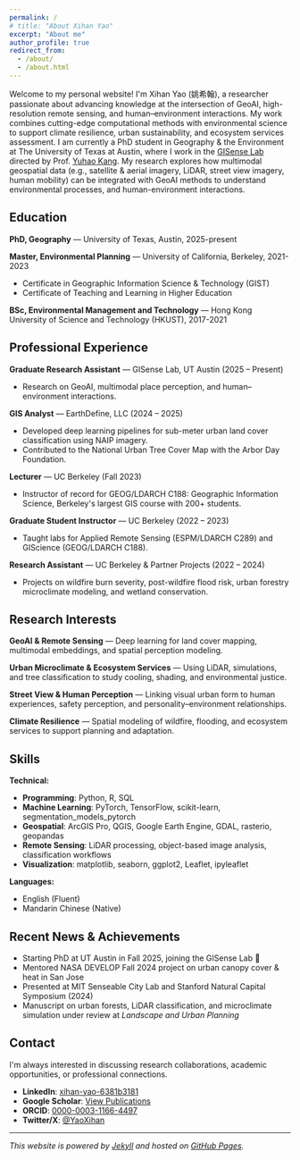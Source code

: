 ```yaml
---
permalink: /
# title: "About Xihan Yao"
excerpt: "About me"
author_profile: true
redirect_from: 
  - /about/
  - /about.html
---
```


Welcome to my personal website! I'm Xihan Yao (姚希翰), a researcher passionate about advancing knowledge at the intersection of GeoAI, high-resolution remote sensing, and human–environment interactions. My work combines cutting-edge computational methods with environmental science to support climate resilience, urban sustainability, and ecosystem services assessment. I am currently a PhD student in Geography & the Environment at The University of Texas at Austin, where I work in the [GISense Lab](https://sites.utexas.edu/gisense/) directed by Prof. [Yuhao Kang](https://scholar.google.com/citations?user=amySMvcAAAAJ&hl=en). My research explores how multimodal geospatial data (e.g., satellite & aerial imagery, LiDAR, street view imagery, human mobility) can be integrated with GeoAI methods to understand environmental processes, and human-environment interactions.

## Education

**PhD, Geography** — University of Texas, Austin, 2025-present

**Master, Environmental Planning** — University of California, Berkeley, 2021-2023
- Certificate in Geographic Information Science & Technology (GIST)
- Certificate of Teaching and Learning in Higher Education

**BSc, Environmental Management and Technology** — Hong Kong University of Science and Technology (HKUST), 2017-2021

## Professional Experience

**Graduate Research Assistant** — GISense Lab, UT Austin (2025 – Present)
- Research on GeoAI, multimodal place perception, and human–environment interactions.

**GIS Analyst** — EarthDefine, LLC (2024 – 2025)
- Developed deep learning pipelines for sub-meter urban land cover classification using NAIP imagery.
- Contributed to the National Urban Tree Cover Map with the Arbor Day Foundation.

**Lecturer** — UC Berkeley (Fall 2023)
- Instructor of record for GEOG/LDARCH C188: Geographic Information Science, Berkeley's largest GIS course with 200+ students.

**Graduate Student Instructor** — UC Berkeley (2022 – 2023)
- Taught labs for Applied Remote Sensing (ESPM/LDARCH C289) and GIScience (GEOG/LDARCH C188).

**Research Assistant** — UC Berkeley & Partner Projects (2022 – 2024)
- Projects on wildfire burn severity, post-wildfire flood risk, urban forestry microclimate modeling, and wetland conservation.

## Research Interests

**GeoAI & Remote Sensing** — Deep learning for land cover mapping, multimodal embeddings, and spatial perception modeling.

**Urban Microclimate & Ecosystem Services** — Using LiDAR, simulations, and tree classification to study cooling, shading, and environmental justice.

**Street View & Human Perception** — Linking visual urban form to human experiences, safety perception, and personality–environment relationships.

**Climate Resilience** — Spatial modeling of wildfire, flooding, and ecosystem services to support planning and adaptation.

## Skills

**Technical:**
- **Programming**: Python, R, SQL
- **Machine Learning**: PyTorch, TensorFlow, scikit-learn, segmentation_models_pytorch
- **Geospatial**: ArcGIS Pro, QGIS, Google Earth Engine, GDAL, rasterio, geopandas
- **Remote Sensing**: LiDAR processing, object-based image analysis, classification workflows
- **Visualization**: matplotlib, seaborn, ggplot2, Leaflet, ipyleaflet

**Languages:**
- English (Fluent)
- Mandarin Chinese (Native)

## Recent News & Achievements

- Starting PhD at UT Austin in Fall 2025, joining the GISense Lab 🎉
- Mentored NASA DEVELOP Fall 2024 project on urban canopy cover & heat in San Jose
- Presented at MIT Senseable City Lab and Stanford Natural Capital Symposium (2024)
- Manuscript on urban forests, LiDAR classification, and microclimate simulation under review at *Landscape and Urban Planning*

## Contact

I'm always interested in discussing research collaborations, academic opportunities, or professional connections.

- **LinkedIn**: [xihan-yao-6381b3181](https://www.linkedin.com/in/xihan-yao-6381b3181/)
- **Google Scholar**: [View Publications](https://scholar.google.com/citations?user=YguEIS4AAAAJ&hl=en)
- **ORCID**: [0000-0003-1166-4497](https://orcid.org/0000-0003-1166-4497)
- **Twitter/X**: [@YaoXihan](https://x.com/YaoXihan)

---

*This website is powered by [Jekyll](https://jekyllrb.com/) and hosted on [GitHub Pages](https://pages.github.com/).*
